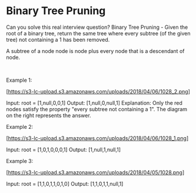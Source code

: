 # Binary Tree Pruning

Can you solve this real interview question? Binary Tree Pruning - Given the root of a binary tree, return the same tree where every subtree (of the given tree) not containing a 1 has been removed.

A subtree of a node node is node plus every node that is a descendant of node.

 

Example 1:

[https://s3-lc-upload.s3.amazonaws.com/uploads/2018/04/06/1028_2.png]


Input: root = [1,null,0,0,1]
Output: [1,null,0,null,1]
Explanation: 
Only the red nodes satisfy the property "every subtree not containing a 1".
The diagram on the right represents the answer.


Example 2:

[https://s3-lc-upload.s3.amazonaws.com/uploads/2018/04/06/1028_1.png]


Input: root = [1,0,1,0,0,0,1]
Output: [1,null,1,null,1]


Example 3:

[https://s3-lc-upload.s3.amazonaws.com/uploads/2018/04/05/1028.png]


Input: root = [1,1,0,1,1,0,1,0]
Output: [1,1,0,1,1,null,1]